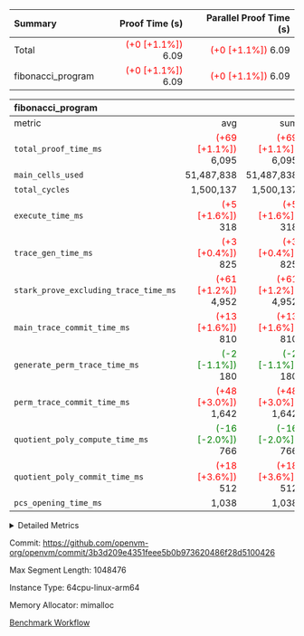 | Summary | Proof Time (s) | Parallel Proof Time (s) |
|:---|---:|---:|
| Total | <span style='color: red'>(+0 [+1.1%])</span> 6.09 | <span style='color: red'>(+0 [+1.1%])</span> 6.09 |
| fibonacci_program | <span style='color: red'>(+0 [+1.1%])</span> 6.09 | <span style='color: red'>(+0 [+1.1%])</span> 6.09 |


| fibonacci_program |||||
|:---|---:|---:|---:|---:|
|metric|avg|sum|max|min|
| `total_proof_time_ms ` | <span style='color: red'>(+69 [+1.1%])</span> 6,095 | <span style='color: red'>(+69 [+1.1%])</span> 6,095 | <span style='color: red'>(+69 [+1.1%])</span> 6,095 | <span style='color: red'>(+69 [+1.1%])</span> 6,095 |
| `main_cells_used     ` |  51,487,838 |  51,487,838 |  51,487,838 |  51,487,838 |
| `total_cycles        ` |  1,500,137 |  1,500,137 |  1,500,137 |  1,500,137 |
| `execute_time_ms     ` | <span style='color: red'>(+5 [+1.6%])</span> 318 | <span style='color: red'>(+5 [+1.6%])</span> 318 | <span style='color: red'>(+5 [+1.6%])</span> 318 | <span style='color: red'>(+5 [+1.6%])</span> 318 |
| `trace_gen_time_ms   ` | <span style='color: red'>(+3 [+0.4%])</span> 825 | <span style='color: red'>(+3 [+0.4%])</span> 825 | <span style='color: red'>(+3 [+0.4%])</span> 825 | <span style='color: red'>(+3 [+0.4%])</span> 825 |
| `stark_prove_excluding_trace_time_ms` | <span style='color: red'>(+61 [+1.2%])</span> 4,952 | <span style='color: red'>(+61 [+1.2%])</span> 4,952 | <span style='color: red'>(+61 [+1.2%])</span> 4,952 | <span style='color: red'>(+61 [+1.2%])</span> 4,952 |
| `main_trace_commit_time_ms` | <span style='color: red'>(+13 [+1.6%])</span> 810 | <span style='color: red'>(+13 [+1.6%])</span> 810 | <span style='color: red'>(+13 [+1.6%])</span> 810 | <span style='color: red'>(+13 [+1.6%])</span> 810 |
| `generate_perm_trace_time_ms` | <span style='color: green'>(-2 [-1.1%])</span> 180 | <span style='color: green'>(-2 [-1.1%])</span> 180 | <span style='color: green'>(-2 [-1.1%])</span> 180 | <span style='color: green'>(-2 [-1.1%])</span> 180 |
| `perm_trace_commit_time_ms` | <span style='color: red'>(+48 [+3.0%])</span> 1,642 | <span style='color: red'>(+48 [+3.0%])</span> 1,642 | <span style='color: red'>(+48 [+3.0%])</span> 1,642 | <span style='color: red'>(+48 [+3.0%])</span> 1,642 |
| `quotient_poly_compute_time_ms` | <span style='color: green'>(-16 [-2.0%])</span> 766 | <span style='color: green'>(-16 [-2.0%])</span> 766 | <span style='color: green'>(-16 [-2.0%])</span> 766 | <span style='color: green'>(-16 [-2.0%])</span> 766 |
| `quotient_poly_commit_time_ms` | <span style='color: red'>(+18 [+3.6%])</span> 512 | <span style='color: red'>(+18 [+3.6%])</span> 512 | <span style='color: red'>(+18 [+3.6%])</span> 512 | <span style='color: red'>(+18 [+3.6%])</span> 512 |
| `pcs_opening_time_ms ` |  1,038 |  1,038 |  1,038 |  1,038 |



<details>
<summary>Detailed Metrics</summary>

| group | num_segments | keygen_time_ms | commit_exe_time_ms |
| --- | --- | --- | --- |
| fibonacci_program | 1 | 372 | 6 | 

| group | air_name | quotient_deg | interactions | constraints |
| --- | --- | --- | --- | --- |
| fibonacci_program | AccessAdapterAir<16> | 2 | 5 | 14 | 
| fibonacci_program | AccessAdapterAir<2> | 2 | 5 | 14 | 
| fibonacci_program | AccessAdapterAir<32> | 2 | 5 | 14 | 
| fibonacci_program | AccessAdapterAir<4> | 2 | 5 | 14 | 
| fibonacci_program | AccessAdapterAir<64> | 2 | 5 | 14 | 
| fibonacci_program | AccessAdapterAir<8> | 2 | 5 | 14 | 
| fibonacci_program | BitwiseOperationLookupAir<8> | 2 | 2 | 4 | 
| fibonacci_program | MemoryMerkleAir<8> | 2 | 4 | 40 | 
| fibonacci_program | PersistentBoundaryAir<8> | 2 | 3 | 6 | 
| fibonacci_program | PhantomAir | 2 | 3 | 5 | 
| fibonacci_program | Poseidon2PeripheryAir<BabyBearParameters>, 1> | 2 | 1 | 286 | 
| fibonacci_program | ProgramAir | 1 | 1 | 4 | 
| fibonacci_program | RangeTupleCheckerAir<2> | 1 | 1 | 4 | 
| fibonacci_program | VariableRangeCheckerAir | 1 | 1 | 4 | 
| fibonacci_program | VmAirWrapper<Rv32BaseAluAdapterAir, BaseAluCoreAir<4, 8> | 2 | 19 | 43 | 
| fibonacci_program | VmAirWrapper<Rv32BaseAluAdapterAir, LessThanCoreAir<4, 8> | 2 | 17 | 39 | 
| fibonacci_program | VmAirWrapper<Rv32BaseAluAdapterAir, ShiftCoreAir<4, 8> | 2 | 23 | 90 | 
| fibonacci_program | VmAirWrapper<Rv32BranchAdapterAir, BranchEqualCoreAir<4> | 2 | 11 | 25 | 
| fibonacci_program | VmAirWrapper<Rv32BranchAdapterAir, BranchLessThanCoreAir<4, 8> | 2 | 13 | 41 | 
| fibonacci_program | VmAirWrapper<Rv32CondRdWriteAdapterAir, Rv32JalLuiCoreAir> | 2 | 10 | 22 | 
| fibonacci_program | VmAirWrapper<Rv32HintStoreAdapterAir, Rv32HintStoreCoreAir> | 2 | 15 | 17 | 
| fibonacci_program | VmAirWrapper<Rv32JalrAdapterAir, Rv32JalrCoreAir> | 2 | 16 | 20 | 
| fibonacci_program | VmAirWrapper<Rv32LoadStoreAdapterAir, LoadSignExtendCoreAir<4, 8> | 2 | 18 | 33 | 
| fibonacci_program | VmAirWrapper<Rv32LoadStoreAdapterAir, LoadStoreCoreAir<4> | 2 | 17 | 38 | 
| fibonacci_program | VmAirWrapper<Rv32MultAdapterAir, DivRemCoreAir<4, 8> | 2 | 25 | 88 | 
| fibonacci_program | VmAirWrapper<Rv32MultAdapterAir, MulHCoreAir<4, 8> | 2 | 24 | 38 | 
| fibonacci_program | VmAirWrapper<Rv32MultAdapterAir, MultiplicationCoreAir<4, 8> | 2 | 19 | 26 | 
| fibonacci_program | VmAirWrapper<Rv32RdWriteAdapterAir, Rv32AuipcCoreAir> | 2 | 11 | 15 | 
| fibonacci_program | VmConnectorAir | 2 | 3 | 9 | 

| group | air_name | segment | rows | prep_cols | perm_cols | main_cols | cells |
| --- | --- | --- | --- | --- | --- | --- | --- |
| fibonacci_program | AccessAdapterAir<8> | 0 | 64 |  | 24 | 17 | 2,624 | 
| fibonacci_program | BitwiseOperationLookupAir<8> | 0 | 65,536 | 3 | 8 | 2 | 655,360 | 
| fibonacci_program | MemoryMerkleAir<8> | 0 | 256 |  | 20 | 32 | 13,312 | 
| fibonacci_program | PersistentBoundaryAir<8> | 0 | 64 |  | 12 | 20 | 2,048 | 
| fibonacci_program | PhantomAir | 0 | 2 |  | 12 | 6 | 36 | 
| fibonacci_program | Poseidon2PeripheryAir<BabyBearParameters>, 1> | 0 | 256 |  | 8 | 300 | 78,848 | 
| fibonacci_program | ProgramAir | 0 | 4,096 |  | 8 | 10 | 73,728 | 
| fibonacci_program | RangeTupleCheckerAir<2> | 0 | 524,288 | 2 | 8 | 1 | 4,718,592 | 
| fibonacci_program | VariableRangeCheckerAir | 0 | 262,144 | 2 | 8 | 1 | 2,359,296 | 
| fibonacci_program | VmAirWrapper<Rv32BaseAluAdapterAir, BaseAluCoreAir<4, 8> | 0 | 1,048,576 |  | 80 | 36 | 121,634,816 | 
| fibonacci_program | VmAirWrapper<Rv32BaseAluAdapterAir, LessThanCoreAir<4, 8> | 0 | 524,288 |  | 40 | 37 | 40,370,176 | 
| fibonacci_program | VmAirWrapper<Rv32BaseAluAdapterAir, ShiftCoreAir<4, 8> | 0 | 2 |  | 52 | 53 | 210 | 
| fibonacci_program | VmAirWrapper<Rv32BranchAdapterAir, BranchEqualCoreAir<4> | 0 | 262,144 |  | 48 | 26 | 19,398,656 | 
| fibonacci_program | VmAirWrapper<Rv32BranchAdapterAir, BranchLessThanCoreAir<4, 8> | 0 | 8 |  | 56 | 32 | 704 | 
| fibonacci_program | VmAirWrapper<Rv32CondRdWriteAdapterAir, Rv32JalLuiCoreAir> | 0 | 131,072 |  | 44 | 18 | 8,126,464 | 
| fibonacci_program | VmAirWrapper<Rv32HintStoreAdapterAir, Rv32HintStoreCoreAir> | 0 | 4 |  | 36 | 26 | 248 | 
| fibonacci_program | VmAirWrapper<Rv32JalrAdapterAir, Rv32JalrCoreAir> | 0 | 16 |  | 36 | 28 | 1,024 | 
| fibonacci_program | VmAirWrapper<Rv32LoadStoreAdapterAir, LoadStoreCoreAir<4> | 0 | 32 |  | 72 | 40 | 3,584 | 
| fibonacci_program | VmAirWrapper<Rv32RdWriteAdapterAir, Rv32AuipcCoreAir> | 0 | 16 |  | 28 | 21 | 784 | 
| fibonacci_program | VmConnectorAir | 0 | 2 | 1 | 12 | 4 | 32 | 

| group | segment | trace_gen_time_ms | total_proof_time_ms | total_cycles | total_cells | stark_prove_excluding_trace_time_ms | quotient_poly_compute_time_ms | quotient_poly_commit_time_ms | perm_trace_commit_time_ms | pcs_opening_time_ms | main_trace_commit_time_ms | main_cells_used | generate_perm_trace_time_ms | execute_time_ms |
| --- | --- | --- | --- | --- | --- | --- | --- | --- | --- | --- | --- | --- | --- | --- |
| fibonacci_program | 0 | 825 | 6,095 | 1,500,137 | 197,440,542 | 4,952 | 766 | 512 | 1,642 | 1,038 | 810 | 51,487,838 | 180 | 318 | 

</details>


Commit: https://github.com/openvm-org/openvm/commit/3b3d209e4351feee5b0b973620486f28d5100426

Max Segment Length: 1048476

Instance Type: 64cpu-linux-arm64

Memory Allocator: mimalloc

[Benchmark Workflow](https://github.com/openvm-org/openvm/actions/runs/12958563727)
